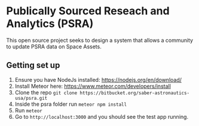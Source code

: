 # Publically Sourced Reseach and Analytics (PSRA) #

This open source project seeks to design a system that allows a community to update PSRA data on Space Assets.


## Getting set up ##

1. Ensure you have NodeJs installed: https://nodejs.org/en/download/
2. Install Meteor here: https://www.meteor.com/developers/install 
3. Clone the repo `git clone https://bitbucket.org/saber-astronautics-usa/psra.git`
4. Inside the psra folder run `meteor npm install`
5. Run `meteor` 
6. Go to `http://localhost:3000` and you should see the test app running.
